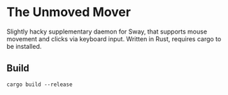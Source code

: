 # The Unmoved Mover

Slightly hacky supplementary daemon for Sway, that supports mouse movement and clicks via keyboard input.
Written in Rust, requires cargo to be installed.

## Build

```
cargo build --release
```
